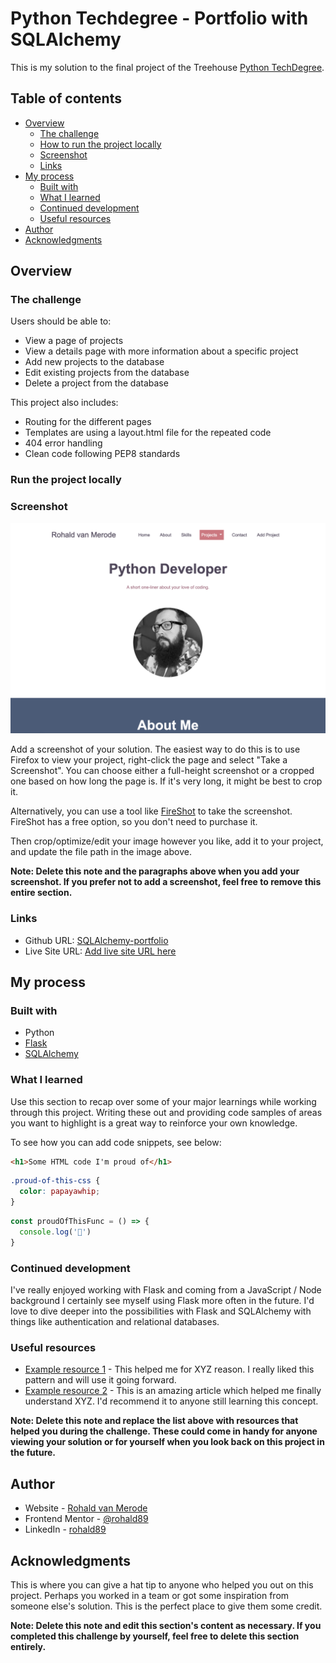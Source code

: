 # Python Techdegree - Portfolio with SQLAlchemy

This is my solution to the final project of the Treehouse [Python TechDegree](https://teamtreehouse.com/techdegree/python-development). 

## Table of contents

- [Overview](#overview)
  - [The challenge](#the-challenge)
  - [How to run the project locally](#run-the-project)
  - [Screenshot](#screenshot)
  - [Links](#links)
- [My process](#my-process)
  - [Built with](#built-with)
  - [What I learned](#what-i-learned)
  - [Continued development](#continued-development)
  - [Useful resources](#useful-resources)
- [Author](#author)
- [Acknowledgments](#acknowledgments)

## Overview

### The challenge

Users should be able to:

- View a page of projects 
- View a details page with more information about a specific project
- Add new projects to the database
- Edit existing projects from the database
- Delete a project from the database

This project also includes: 

- Routing for the different pages
- Templates are using a layout.html file for the repeated code
- 404 error handling
- Clean code following PEP8 standards

### Run the project locally

<!-- TODO: EXPLANATION ON HOW TO RUN THE PROJECT LOCALLY -->

### Screenshot

<!-- TODO: ADD SCREENSHOT -->
![](./screenshot.jpg)

Add a screenshot of your solution. The easiest way to do this is to use Firefox to view your project, right-click the page and select "Take a Screenshot". You can choose either a full-height screenshot or a cropped one based on how long the page is. If it's very long, it might be best to crop it.

Alternatively, you can use a tool like [FireShot](https://getfireshot.com/) to take the screenshot. FireShot has a free option, so you don't need to purchase it. 

Then crop/optimize/edit your image however you like, add it to your project, and update the file path in the image above.

**Note: Delete this note and the paragraphs above when you add your screenshot. If you prefer not to add a screenshot, feel free to remove this entire section.**

### Links

- Github URL: [SQLAlchemy-portfolio](https://github.com/rohald89/sqlalchemy-portfolio)
- Live Site URL: [Add live site URL here](https://your-live-site-url.com)

## My process

### Built with

- Python
- [Flask](https://flask.palletsprojects.com/en/2.0.x/quickstart/)
- [SQLAlchemy](https://www.sqlalchemy.org/)


### What I learned

<!-- TODO: What I've learned during this project -->

Use this section to recap over some of your major learnings while working through this project. Writing these out and providing code samples of areas you want to highlight is a great way to reinforce your own knowledge.

To see how you can add code snippets, see below:

```html
<h1>Some HTML code I'm proud of</h1>
```
```css
.proud-of-this-css {
  color: papayawhip;
}
```
```js
const proudOfThisFunc = () => {
  console.log('🎉')
}
```

### Continued development

I've really enjoyed working with Flask and coming from a JavaScript / Node background I certainly see myself using Flask more often in the future. I'd love to dive deeper into the possibilities with Flask and SQLAlchemy with things like authentication and relational databases. 

### Useful resources

<!-- TODO: KEEP TRACK OF RESOURCES USED DURING DEVELOPMENT -->

- [Example resource 1](https://www.example.com) - This helped me for XYZ reason. I really liked this pattern and will use it going forward.
- [Example resource 2](https://www.example.com) - This is an amazing article which helped me finally understand XYZ. I'd recommend it to anyone still learning this concept.

**Note: Delete this note and replace the list above with resources that helped you during the challenge. These could come in handy for anyone viewing your solution or for yourself when you look back on this project in the future.**

## Author

- Website - [Rohald van Merode](https://rohald.dev)
- Frontend Mentor - [@rohald89](https://www.frontendmentor.io/profile/rohald89)
- LinkedIn - [rohald89](https://www.linkedin.com/in/rohald89/)


## Acknowledgments

This is where you can give a hat tip to anyone who helped you out on this project. Perhaps you worked in a team or got some inspiration from someone else's solution. This is the perfect place to give them some credit.

**Note: Delete this note and edit this section's content as necessary. If you completed this challenge by yourself, feel free to delete this section entirely.**
